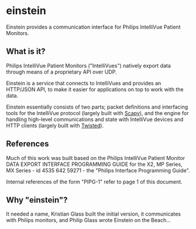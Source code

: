 # einstein

Einstein provides a communication interface for Philips IntelliVue Patient Monitors.


## What is it?

Philips IntelliVue Patient Monitors ("IntelliVues") natively export data through means of a proprietary API over UDP.

Einstein is a service that connects to IntelliVues and provides an HTTP/JSON API,
to make it easier for applications on top to work with the data.

Einstein essentially consists of two parts;
packet definitions and interfacing tools for the IntelliVue protocol (largely built with [Scapy](https://scapy.net/)),
and the engine for handling high-level communications and state with IntelliVue devices and HTTP clients (largely built with [Twisted](https://twistedmatrix.com/)).


## References

Much of this work was built based on the Philips IntelliVue Patient Monitor DATA EXPORT INTERFACE
PROGRAMMING GUIDE for the X2, MP Series, MX Series - id 4535 642 59271 - the "Philips Interface Programming Guide".

Internal references of the form "PIPG-1" refer to page 1 of this document.


## Why "einstein"?

It needed a name,
Kristian Glass built the initial version,
it communicates with Philips monitors,
and Philip Glass wrote Einstein on the Beach...
